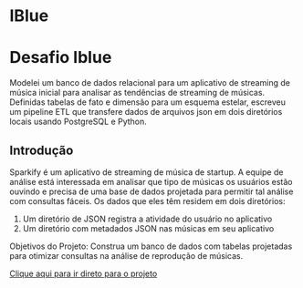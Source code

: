 # IBlue

<h1>Desafio Iblue</h1>

<p>Modelei um banco de dados relacional para um aplicativo de streaming de música inicial para analisar as tendências de streaming de músicas. Definidas tabelas de fato e dimensão para um esquema estelar, escreveu um pipeline ETL que transfere dados de arquivos json em dois diretórios locais usando PostgreSQL e Python.</p>


<h2>Introdução</h2>
<p>Sparkify é um aplicativo de streaming de música de startup. A equipe de análise está interessada em analisar que tipo de músicas os usuários estão ouvindo e precisa de uma base de dados projetada para permitir tal análise com consultas fáceis. Os dados que eles têm residem em dois diretórios:</p>
<ol>
  <li>Um diretório de JSON registra a atividade do usuário no aplicativo
  <li>Um diretório com metadados JSON nas músicas em seu aplicativo
</ol>  
<p>Objetivos do Projeto: Construa um banco de dados com tabelas projetadas para otimizar consultas na análise de reprodução de músicas.</p>

<p><a href = "https://github.com/TassioSales/IBlue/tree/main/Sparkify/Data-Modeling-with-Postgres-master/Data-Modeling-with-Postgres-master">Clique aqui para ir direto para o projeto</a><p>
